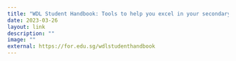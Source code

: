 ```yaml
---
title: "WDL Student Handbook: Tools to help you excel in your secondary schoo life!"
date: 2023-03-26
layout: link
description: ""
image: ""
external: https://for.edu.sg/wdlstudenthandbook
---
```

